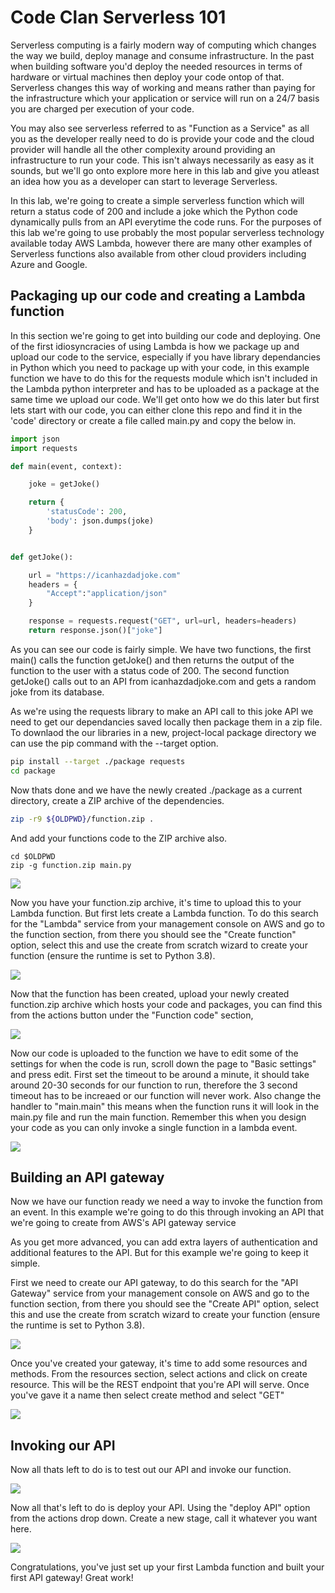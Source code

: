 # Code Clan Serverless 101

Serverless computing is a fairly modern way of computing which changes the way we build, deploy manage and consume infrastructure. In the past when building software you'd deploy the needed resources in terms of hardware or virtual machines then deploy your code ontop of that. Serverless changes this way of working and means rather than paying for the infrastructure which your application or service will run on a 24/7 basis you are charged per execution of your code.

You may also see serverless referred to as "Function as a Service" as all you as the developer really need to do is provide your code and the cloud provider will handle all the other complexity around providing an infrastructure to run your code. This isn't always necessarily as easy as it sounds, but we'll go onto explore more here in this lab and give you atleast an idea how you as a developer can start to leverage Serverless.

In this lab, we're going to create a simple serverless function which will return a status code of 200 and include a joke which the Python code dynamically pulls from an API everytime the code runs. For the purposes of this lab we're going to use probably the most popular serverless technology available today AWS Lambda, however there are many other examples of Serverless functions also available from other cloud providers including Azure and Google.

## Packaging up our code and creating a Lambda function

In this section we're going to get into building our code and deploying. One of the first idiosyncracies of using Lambda is how we package up and upload our code to the service, especially if you have library dependancies in Python which you need to package up with your code, in this example function we have to do this for the requests module which isn't included in the Lambda python interpreter and has to be uploaded as a package at the same time we upload our code. We'll get onto how we do this later but first lets start with our code, you can either clone this repo and find it in the 'code' directory or create a file called main.py and copy the below in. 

```Python
import json
import requests

def main(event, context):

    joke = getJoke()

    return {
        'statusCode': 200,
        'body': json.dumps(joke)
    }


def getJoke():

    url = "https://icanhazdadjoke.com"
    headers = {
        "Accept":"application/json"
    }

    response = requests.request("GET", url=url, headers=headers)
    return response.json()["joke"]

```

As you can see our code is fairly simple. We have two functions, the first main() calls the function getJoke() and then returns the output of the function to the user with a status code of 200. The second function getJoke() calls out to an API from icanhazdadjoke.com and gets a random joke from its database.

As we're using the requests library to make an API call to this joke API we need to get our dependancies saved locally then package them in a zip file. To downlaod the our libraries in a new, project-local package directory we can use the pip command with the --target option.

```bash
pip install --target ./package requests
cd package
```

Now thats done and we have the newly created ./package as a current directory, create a ZIP archive of the dependencies. 

```bash 
zip -r9 ${OLDPWD}/function.zip .
```

And add your functions code to the ZIP archive also.

```
cd $OLDPWD
zip -g function.zip main.py
```

![](./images/create-zip.gif)

Now you have your function.zip archive, it's time to upload this to your Lambda function. But first lets create a Lambda function. To do this search for the "Lambda" service from your management console on AWS and go to the function section, from there you should see the "Create function" option, select this and use the create from scratch wizard to create your function (ensure the runtime is set to Python 3.8).

![](./images/lambda-create.gif)

Now that the function has been created, upload your newly created function.zip archive which hosts your code and packages, you can find this from the actions button under the "Function code" section,

![](./images/zip-upload.gif)

Now our code is uploaded to the function we have to edit some of the settings for when the code is run, scroll down the page to "Basic settings" and press edit. First set the timeout to be around a minute, it should take around 20-30 seconds for our function to run, therefore the 3 second timeout has to be increaed or our function will never work. Also change the handler to "main.main" this means when the function runs it will look in the main.py file and run the main function. Remember this when you design your code as you can only invoke a single function in a lambda event.

![](./images/change-handler.gif)

## Building an API gateway

Now we have our function ready we need a way to invoke the function from an event. In this example we're going to do this through invoking an API that we're going to create from AWS's API gateway service

As you get more advanced, you can add extra layers of authentication and additional features to the API. But for this example we're going to keep it simple.

First we need to create our API gateway, to do this search for the "API Gateway" service from your management console on AWS and go to the function section, from there you should see the "Create API" option, select this and use the create from scratch wizard to create your function (ensure the runtime is set to Python 3.8).

![](./images/create-gateway.gif)

Once you've created your gateway, it's time to add some resources and methods. From the resources section, select actions and click on create resource. This will be the REST endpoint that you're API will serve. Once you've gave it a name then select create method and select "GET"

![](./images/create-method.gif)

## Invoking our API

Now all thats left to do is to test out our API and invoke our function. 

![](./images/invoke-api.gif)

Now all that's left to do is deploy your API. Using the "deploy API" option from the actions drop down. Create a new stage, call it whatever you want here. 

![](./images/deploy-api.gif)

Congratulations, you've just set up your first Lambda function and built your first API gateway! Great work!
